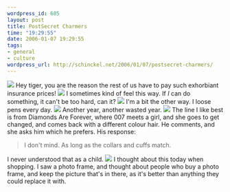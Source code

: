 ```yaml
--- 
wordpress_id: 605
layout: post
title: PostSecret Charmers
time: "19:29:55"
date: 2006-01-07 19:29:55
tags: 
- general
- culture
wordpress_url: http://schinckel.net/2006/01/07/postsecret-charmers/
---
```

![][1] Hey tiger, you are the reason the rest of us have to pay such exhorbiant insurance prices! ![][2] I sometimes kind of feel this way. If _I_ can do something, it can't be too hard, can it? ![][3] I'm a bit the other way. I loose pens every day. ![][4] Another year, another wasted year. ![][5] The line I like best is from Diamonds Are Forever, where 007 meets a girl, and she goes to get changed, and comes back with a different colour hair. He comments, and she asks him which he prefers. His response: 

> I don't mind. As long as the collars and cuffs match.

I never understood that as a child. ![][6] I thought about this today when shopping. I saw a photo frame, and thought about people who buy a photo frame, and keep the picture that's in there, as it's better than anything they could replace it with. 

   [1]: /images/8000.jpg
   [2]: /images/art.0.jpg
   [3]: /images/pens.jpg
   [4]: /images/wasted.jpg
   [5]: /images/match.jpg
   [6]: /images/malden.jpg

